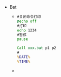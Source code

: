 - Bat

  - ``` bat
    #关闭命令打印
    @echo off
    #打印
    echo 1234
    #暂停
    pause
    
    Call xxx.bat p1 p2
    #
    %DATE%
    %TIME%
    ```

  - 